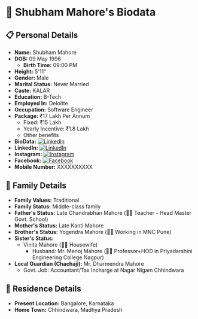 # 🌟 **Shubham Mahore's Biodata**

## 📋 **Personal Details**
- **Name:** Shubham Mahore
- **DOB:** 09 May 1996
  - **Birth Time:** 09:00 PM
- **Height:** 5'11"
- **Gender:** Male
- **Marital Status:** Never Married
- **Caste:** KALAR
- **Education:** B-Tech
- **Employed In:** Deloitte
- **Occupation:** Software Engineer
- **Package:** ₹17 Lakh Per Annum
  - Fixed: ₹15 Lakh
  - Yearly Incentive: ₹1.8 Lakh
  - Other benefits
- **BioData:** [![LinkedIn](https://img.shields.io/badge/Detail_BioData-Visit-blue)](https://shubhammahore.github.io/shubhammahore/)
- **LinkedIn:** [![LinkedIn](https://img.shields.io/badge/LinkedIn-Connect-blue)](https://www.linkedin.com/in/shubhammahore/)
- **Instagram:** [![Instagram](https://img.shields.io/badge/Instagram-Follow-orange)](https://www.instagram.com/shubham.mahore/)
- **Facebook:** [![Facebook](https://img.shields.io/badge/Facebook-Follow-blue)](https://www.facebook.com/shubhammahore1996/)
- **Mobile Number:** XXXXXXXXXX

## 🌈 **Family Details**
- **Family Values:** Traditional
- **Family Status:** Middle-class family
- **Father's Status:** Late Chandrabhan Mahore (👨‍🏫 Teacher - Head Master Govt. School)
- **Mother's Status:** Late Kanti Mahore
- **Brother's Status:** Yogendra Mahore (👨‍💼 Working in MNC Pune)
- **Sister's Status:** 
  - Vinita Mahore (👩‍🍳 Housewife)
    - Husband: Mr. Manoj Mahore (👨‍🏫 Professor+HOD in Priyadarshini Engineering College Nagpur)
- **Local Guardian (Chachaji):** Mr. Dharmendra Mahore 
  - Govt. Job: Accountant/Tax Incharge at Nagar Nigam Chhindwara

## 🏡 **Residence Details**
- **Present Location:** Bangalore, Karnataka
- **Home Town:** Chhindwara, Madhya Pradesh

